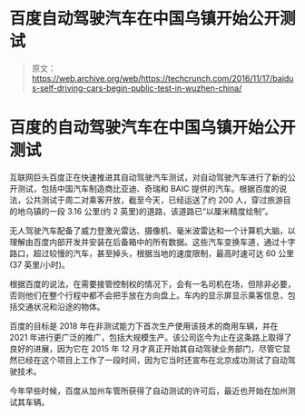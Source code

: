 # 百度自动驾驶汽车在中国乌镇开始公开测试 

> 原文：<https://web.archive.org/web/https://techcrunch.com/2016/11/17/baidus-self-driving-cars-begin-public-test-in-wuzhen-china/>

# 百度的自动驾驶汽车在中国乌镇开始公开测试

互联网巨头百度正在快速推进其自动驾驶汽车测试，对自动驾驶汽车进行了新的公开测试，包括中国汽车制造商比亚迪、奇瑞和 BAIC 提供的汽车。根据百度的说法，公共测试于周二对乘客开放，截至今天，已经运送了约 200 人，穿过旅游目的地乌镇的一段 3.16 公里(约 2 英里)的道路，该道路已“以厘米精度绘制”。

无人驾驶汽车配备了威力登激光雷达、摄像机、毫米波雷达和一个计算机大脑，以理解由百度内部开发并安装在后备箱中的所有数据。这些汽车变换车道，通过十字路口，超过较慢的汽车，甚至掉头，根据当地的速度限制，最高时速可达 60 公里(37 英里/小时)。

根据百度的说法，在需要接管控制权的情况下，会有一名司机在场，但除非必要，否则他们在整个行程中都不会把手放在方向盘上。车内的显示屏显示乘客信息，包括交通状况和沿途的物体。

百度的目标是 2018 年在非测试能力下首次生产使用该技术的商用车辆，并在 2021 年进行更广泛的推广，包括大规模生产。该公司迄今为止在这条路上取得了良好的进展，因为它在 2015 年 12 月才真正开始其自动驾驶业务部门，尽管它显然已经在这个项目上工作了一段时间，因为它当时还宣布在北京成功测试了自动驾驶技术。

今年早些时候，百度从加州车管所获得了自动测试的许可后，最近也开始在加州测试其车辆。